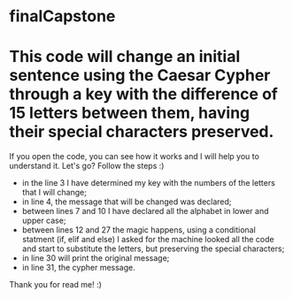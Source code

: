 # finalCapstone
# This code will change an initial sentence using the Caesar Cypher through a key with the difference of 15 letters between them, having their special characters preserved.
If you open the code, you can see how it works and I will help you to understand it.
Let's go?
Follow the steps :)
* in the line 3 I have determined my key with the numbers of the letters that I will change;
* in line 4, the message that will be changed was declared;
* between lines 7 and 10 I have declared all the alphabet in lower and upper case;
* between lines 12 and 27 the magic happens, using a conditional statment (if, elif and else) I asked for the machine looked all the code and start to substitute the letters, but preserving the special characters;
* in line 30 will print the original message;
* in line 31, the cypher message.

Thank you for read me!
:)

